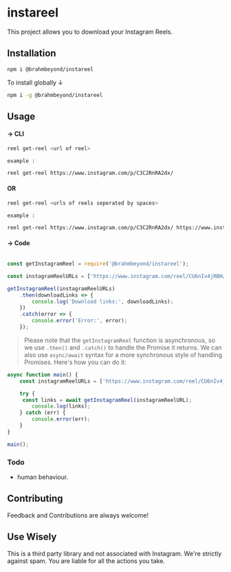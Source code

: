 # instareel

This project allows you to download your Instagram Reels.

## Installation
```bash
npm i @brahmbeyond/instareel 
```
To install globally &darr;
```bash
npm i -g @brahmbeyond/instareel 
```

## Usage
#### &rarr; CLI 
```bash
reel get-reel <url of reel>
```
`example :`
```bash
reel get-reel https://www.instagram.com/p/C3C2RnRA2dx/
```

#### OR

```bash
reel get-reel <urls of reels seperated by spaces>
```
`example :`
```bash
reel get-reel https://www.instagram.com/p/C3C2RnRA2dx/ https://www.instagram.com/p/C2ZE9tqLTQz/
```
#### &rarr; Code

```javascript

const getInstagramReel = require('@brahmbeyond/instareel');

const instagramReelURLs = ['https://www.instagram.com/reel/CU6nIv4jRBH/','https://www.instagram.com/reel/CU6nIv4jRBH/'];

getInstagramReel(instagramReelURLs)
    .then(downloadLinks => {
        console.log('Download links:', downloadLinks);
    })
    .catch(error => {
        console.error('Error:', error);
    });
``` 
>Please note that the `getInstagramReel` function is asynchronous, so we use `.then()` and `.catch()` to handle the Promise it returns. We can also use `async/await` syntax for a more synchronous style of handling Promises. Here's how you can do it:

```javascript
async function main() {
    const instagramReelURLs = ['https://www.instagram.com/reel/CU6nIv4jRBH/'];

    try {
     const links = await getInstagramReel(instagramReelURL);
        console.log(links);
    } catch (err) {
        console.error(err);
    }
}

main();

```



### Todo
- human behaviour.

## Contributing
Feedback and Contributions are always welcome! 


## Use Wisely

This is a third party library and not associated with Instagram. We're strictly against spam. You are liable for all the actions you take.






